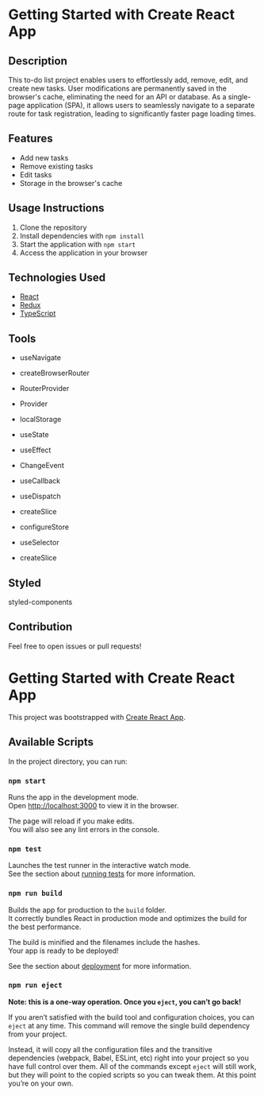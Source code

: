 # Getting Started with Create React App

## Description
This to-do list project enables users to effortlessly add, remove, edit, and create new tasks. User modifications are permanently saved in the browser's cache, eliminating the need for an API or database. As a single-page application (SPA), it allows users to seamlessly navigate to a separate route for task registration, leading to significantly faster page loading times.
## Features
* Add new tasks
* Remove existing tasks
* Edit tasks
* Storage in the browser's cache
  
## Usage Instructions
1. Clone the repository
2. Install dependencies with `npm install`
3. Start the application with `npm start`
4. Access the application in your browser

## Technologies Used
* [React](https://reactjs.org/)
* [Redux](https://redux.js.org/)
* [TypeScript](https://www.typescriptlang.org/)

## Tools

* useNavigate
* createBrowserRouter
* RouterProvider
* Provider
* localStorage
* useState
* useEffect
* ChangeEvent
* useCallback

* useDispatch
* createSlice
* configureStore
* useSelector
* createSlice

## Styled

styled-components
## Contribution
Feel free to open issues or pull requests!

# Getting Started with Create React App

This project was bootstrapped with [Create React App](https://github.com/facebook/create-react-app).

## Available Scripts

In the project directory, you can run:

### `npm start`

Runs the app in the development mode.\
Open [http://localhost:3000](http://localhost:3000) to view it in the browser.

The page will reload if you make edits.\
You will also see any lint errors in the console.

### `npm test`

Launches the test runner in the interactive watch mode.\
See the section about [running tests](https://facebook.github.io/create-react-app/docs/running-tests) for more information.

### `npm run build`

Builds the app for production to the `build` folder.\
It correctly bundles React in production mode and optimizes the build for the best performance.

The build is minified and the filenames include the hashes.\
Your app is ready to be deployed!

See the section about [deployment](https://facebook.github.io/create-react-app/docs/deployment) for more information.

### `npm run eject`

**Note: this is a one-way operation. Once you `eject`, you can’t go back!**

If you aren’t satisfied with the build tool and configuration choices, you can `eject` at any time. This command will remove the single build dependency from your project.

Instead, it will copy all the configuration files and the transitive dependencies (webpack, Babel, ESLint, etc) right into your project so you have full control over them. All of the commands except `eject` will still work, but they will point to the copied scripts so you can tweak them. At this point you’re on your own.

